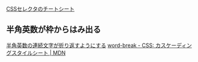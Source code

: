 [CSSセレクタのチートシート](https://webliker.info/css-selector-cheat-sheet/)

## 半角英数が枠からはみ出る

[半角英数の連続文字が折り返すようにする](https://accelboon.com/tn/css-%E5%8D%8A%E8%A7%92%E8%8B%B1%E6%95%B0%E3%81%AE%E9%80%A3%E7%B6%9A%E6%96%87%E5%AD%97%E3%81%8C%E6%8A%98%E3%82%8A%E8%BF%94%E3%81%99%E3%82%88%E3%81%86%E3%81%AB%E3%81%99%E3%82%8B/)
[word-break - CSS: カスケーディングスタイルシート | MDN](https://developer.mozilla.org/ja/docs/Web/CSS/word-break)
